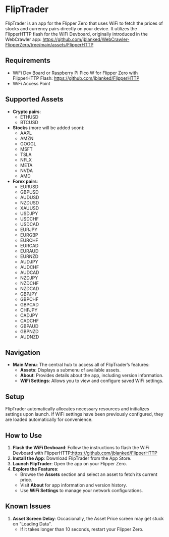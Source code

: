 # FlipTrader
FlipTrader is an app for the Flipper Zero that uses WiFi to fetch the prices of stocks and currency pairs directly on your device. It utilizes the FlipperHTTP flash for the WiFi Devboard, originally introduced in the WebCrawler app: https://github.com/jblanked/WebCrawler-FlipperZero/tree/main/assets/FlipperHTTP

## Requirements
- WiFi Dev Board or Raspberry Pi Pico W for Flipper Zero with FlipperHTTP Flash: https://github.com/jblanked/FlipperHTTP
- WiFi Access Point


## Supported Assets
- **Crypto pairs**:
    - ETHUSD
    - BTCUSD
- **Stocks** (more will be added soon):
    - AAPL
    - AMZN
    - GOOGL
    - MSFT
    - TSLA
    - NFLX
    - META
    - NVDA
    - AMD
- **Forex pairs**:
    - EURUSD
    - GBPUSD
    - AUDUSD
    - NZDUSD
    - XAUUSD
    - USDJPY
    - USDCHF
    - USDCAD
    - EURJPY
    - EURGBP
    - EURCHF
    - EURCAD
    - EURAUD
    - EURNZD
    - AUDJPY
    - AUDCHF
    - AUDCAD
    - NZDJPY
    - NZDCHF
    - NZDCAD
    - GBPJPY
    - GBPCHF
    - GBPCAD
    - CHFJPY
    - CADJPY
    - CADCHF
    - GBPAUD
    - GBPNZD
    - AUDNZD

## Navigation
- **Main Menu**: The central hub to access all of FlipTrader’s features:
  - **Assets**: Displays a submenu of available assets.
  - **About**: Provides details about the app, including version information.
  - **WiFi Settings**: Allows you to view and configure saved WiFi settings.

## Setup
FlipTrader automatically allocates necessary resources and initializes settings upon launch. If WiFi settings have been previously configured, they are loaded automatically for convenience.

## How to Use
1. **Flash the WiFi Devboard**: Follow the instructions to flash the WiFi Devboard with FlipperHTTP:https://github.com/jblanked/FlipperHTTP
2. **Install the App**: Download FlipTrader from the App Store.
3. **Launch FlipTrader**: Open the app on your Flipper Zero.
4. **Explore the Features**:
   - Browse the **Assets** section and select an asset to fetch its current price.
   - Visit **About** for app information and version history.
   - Use **WiFi Settings** to manage your network configurations.

## Known Issues
1. **Asset Screen Delay**: Occasionally, the Asset Price screen may get stuck on "Loading Data".
    - If it takes longer than 10 seconds, restart your Flipper Zero.